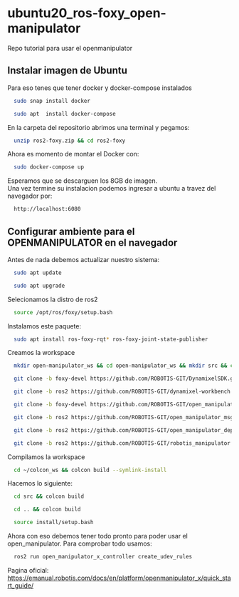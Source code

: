 # ubuntu20_ros-foxy_open-manipulator
Repo tutorial para usar el openmanipulator


## Instalar imagen de Ubuntu

Para eso tenes que tener docker y docker-compose instalados

```bash
  sudo snap install docker
```
```bash
  sudo apt  install docker-compose
```

En la carpeta del repositorio abrimos una terminal y pegamos:
```bash
  unzip ros2-foxy.zip && cd ros2-foxy
```
Ahora es momento de montar el Docker con:
```bash
  sudo docker-compose up
```
Esperamos que se descarguen los 8GB de imagen. \
Una vez termine su instalacion podemos ingresar a ubuntu a travez del navegador por:
```bash
  http://localhost:6080 
```

## Configurar ambiente para el OPENMANIPULATOR en el navegador
Antes de nada debemos actualizar nuestro sistema:
```bash
  sudo apt update
```
```bash
  sudo apt upgrade
```
Selecionamos la distro de ros2
```bash
  source /opt/ros/foxy/setup.bash
```
Instalamos este paquete:
```bash
  sudo apt install ros-foxy-rqt* ros-foxy-joint-state-publisher

```
Creamos la workspace
```bash
  mkdir open-manipulator_ws && cd open-manipulator_ws && mkdir src && cd src
```
```bash
  git clone -b foxy-devel https://github.com/ROBOTIS-GIT/DynamixelSDK.git
```
```bash
  git clone -b ros2 https://github.com/ROBOTIS-GIT/dynamixel-workbench.git
```
```bash
  git clone -b foxy-devel https://github.com/ROBOTIS-GIT/open_manipulator.git
```
```bash
  git clone -b ros2 https://github.com/ROBOTIS-GIT/open_manipulator_msgs.git
```
```bash
  git clone -b ros2 https://github.com/ROBOTIS-GIT/open_manipulator_dependencies.git
```
```bash
  git clone -b ros2 https://github.com/ROBOTIS-GIT/robotis_manipulator.git
```
Compilamos la workspace
```bash
  cd ~/colcon_ws && colcon build --symlink-install
```
Hacemos lo siguiente:
```bash
  cd src && colcon build
```
```bash
  cd .. && colcon build
```
```bash
  source install/setup.bash
```
Ahora con eso debemos tener todo pronto para poder usar el open_manipulator. 
Para comprobar todo usamos: 
```bash
  ros2 run open_manipulator_x_controller create_udev_rules
```

Pagina oficial: https://emanual.robotis.com/docs/en/platform/openmanipulator_x/quick_start_guide/





